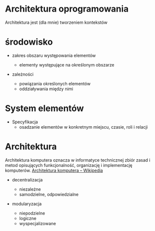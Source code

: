 # Architektura oprogramowania

Architektura jest (dla mnie) tworzeniem kontekstów

# środowisko
 
  + zakres obszaru występowania elementów
    + elementy występujące na określonym obszarze
    
  + zależności
    + powiązania określonych elementów
    + oddziaływania między nimi



# System elementów  
+ Specyfikacja
  + osadzanie elementów w konkretnym miejscu, czasie, roli i relacji


# Architektura
Architektura komputera oznacza w informatyce technicznej zbiór zasad i metod opisujących funkcjonalność, organizację i implementację komputerów.
[Architektura komputera – Wikipedia](https://pl.wikipedia.org/wiki/Architektura_komputera)

+ decentralizacja
  + niezależne
  + samodzielne, odpowiedzialne

+ modularyzacja
  + niepodzielne
  + logiczne
  + wyspecjalizowane

